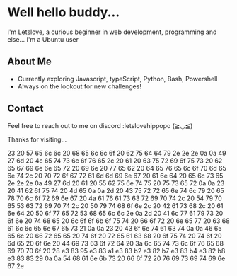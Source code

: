 # Well hello buddy...

I'm Letslove, a curious beginner in web development, programming and else...
I'm a Ubuntu user

## About Me

- Currently exploring Javascript, typeScript, Python, Bash, Powershell
- Always on the lookout for new challenges!

## Contact

Feel free to reach out to me on discord :letslovehippopo (≧◡≦) 

Thanks for visiting...

23 20 57 65 6c 6c 20 68 65 6c 6c 6f 20 62 75 64 64 79 2e 2e 2e 
0a 0a 49 27 6d 20 4c 65 74 73 6c 6f 76 65 2c 20 61 20 63 75 
72 69 6f 75 73 20 62 65 67 69 6e 6e 65 72 20 69 6e 20 77 65 
62 20 64 65 76 65 6c 6f 70 6d 65 6e 74 2c 20 70 72 6f 67 
72 61 6d 6d 69 6e 67 20 61 6e 64 20 65 6c 73 65 2e 2e 2e 
0a 49 27 6d 20 61 20 55 62 75 6e 74 75 20 75 73 65 72 0a 
0a 23 20 41 62 6f 75 74 20 4d 65 0a 0a 2d 20 43 75 72 72 
65 6e 74 6c 79 20 65 78 70 6c 6f 72 69 6e 67 20 4a 61 76 
61 73 63 72 69 70 74 2c 20 54 79 70 65 53 63 72 69 70 74 
2c 20 50 79 74 68 6f 6e 2c 20 42 61 73 68 2c 20 61 6e 64 
20 50 6f 77 65 72 53 68 65 6c 6c 2e 0a 2d 20 41 6c 77 
61 79 73 20 6f 6e 20 74 68 65 20 6c 6f 6f 6b 6f 75 74 
20 66 6f 72 20 6e 65 77 20 63 68 61 6c 6c 65 6e 67 65 
73 21 0a 0a 23 20 43 6f 6e 74 61 63 74 0a 0a 46 65 65 
6c 20 66 72 65 65 20 74 6f 20 72 65 61 63 68 20 6f 75 
74 20 74 6f 20 6d 65 20 6f 6e 20 44 69 73 63 6f 72 64 
20 3a 6c 65 74 73 6c 6f 76 65 68 69 70 70 6f 20 28 e3 
83 95 e3 83 a1 e3 83 b2 e3 82 b7 e3 83 b4 e3 82 b8 e3 
83 83 29 0a 0a 54 68 61 6e 6b 73 20 66 6f 72 20 76 
69 73 69 74 69 6e 67 2e

<!---
letslovesailors/letslovesailors is a ✨ special ✨ repository because its `README.md` (this file) appears on your GitHub profile.
You can click the Preview link to take a look at your changes.
--->
